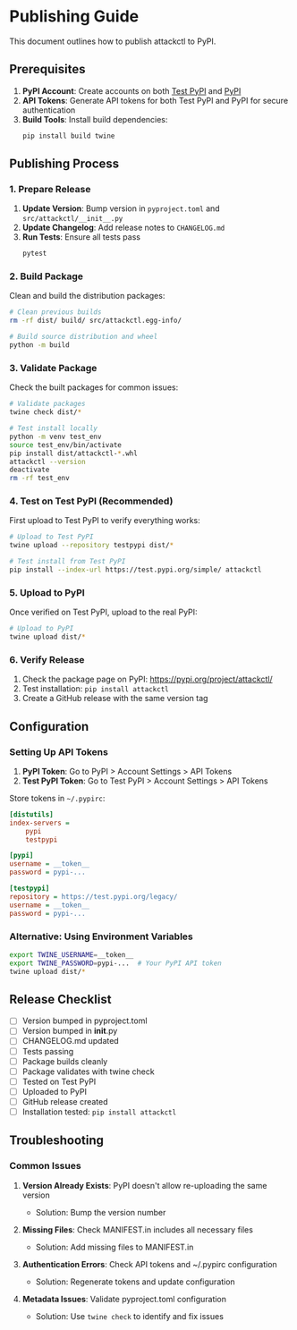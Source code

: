 # Publishing Guide

This document outlines how to publish attackctl to PyPI.

## Prerequisites

1. **PyPI Account**: Create accounts on both [Test PyPI](https://test.pypi.org) and [PyPI](https://pypi.org)
2. **API Tokens**: Generate API tokens for both Test PyPI and PyPI for secure authentication
3. **Build Tools**: Install build dependencies:
   ```bash
   pip install build twine
   ```

## Publishing Process

### 1. Prepare Release

1. **Update Version**: Bump version in `pyproject.toml` and `src/attackctl/__init__.py`
2. **Update Changelog**: Add release notes to `CHANGELOG.md`
3. **Run Tests**: Ensure all tests pass
   ```bash
   pytest
   ```

### 2. Build Package

Clean and build the distribution packages:

```bash
# Clean previous builds
rm -rf dist/ build/ src/attackctl.egg-info/

# Build source distribution and wheel
python -m build
```

### 3. Validate Package

Check the built packages for common issues:

```bash
# Validate packages
twine check dist/*

# Test install locally
python -m venv test_env
source test_env/bin/activate
pip install dist/attackctl-*.whl
attackctl --version
deactivate
rm -rf test_env
```

### 4. Test on Test PyPI (Recommended)

First upload to Test PyPI to verify everything works:

```bash
# Upload to Test PyPI
twine upload --repository testpypi dist/*

# Test install from Test PyPI
pip install --index-url https://test.pypi.org/simple/ attackctl
```

### 5. Upload to PyPI

Once verified on Test PyPI, upload to the real PyPI:

```bash
# Upload to PyPI
twine upload dist/*
```

### 6. Verify Release

1. Check the package page on PyPI: https://pypi.org/project/attackctl/
2. Test installation: `pip install attackctl`
3. Create a GitHub release with the same version tag

## Configuration

### Setting Up API Tokens

1. **PyPI Token**: Go to PyPI > Account Settings > API Tokens
2. **Test PyPI Token**: Go to Test PyPI > Account Settings > API Tokens

Store tokens in `~/.pypirc`:

```ini
[distutils]
index-servers =
    pypi
    testpypi

[pypi]
username = __token__
password = pypi-...

[testpypi]
repository = https://test.pypi.org/legacy/
username = __token__
password = pypi-...
```

### Alternative: Using Environment Variables

```bash
export TWINE_USERNAME=__token__
export TWINE_PASSWORD=pypi-...  # Your PyPI API token
twine upload dist/*
```

## Release Checklist

- [ ] Version bumped in pyproject.toml
- [ ] Version bumped in __init__.py
- [ ] CHANGELOG.md updated
- [ ] Tests passing
- [ ] Package builds cleanly
- [ ] Package validates with twine check
- [ ] Tested on Test PyPI
- [ ] Uploaded to PyPI
- [ ] GitHub release created
- [ ] Installation tested: `pip install attackctl`

## Troubleshooting

### Common Issues

1. **Version Already Exists**: PyPI doesn't allow re-uploading the same version
   - Solution: Bump the version number

2. **Missing Files**: Check MANIFEST.in includes all necessary files
   - Solution: Add missing files to MANIFEST.in

3. **Authentication Errors**: Check API tokens and ~/.pypirc configuration
   - Solution: Regenerate tokens and update configuration

4. **Metadata Issues**: Validate pyproject.toml configuration
   - Solution: Use `twine check` to identify and fix issues